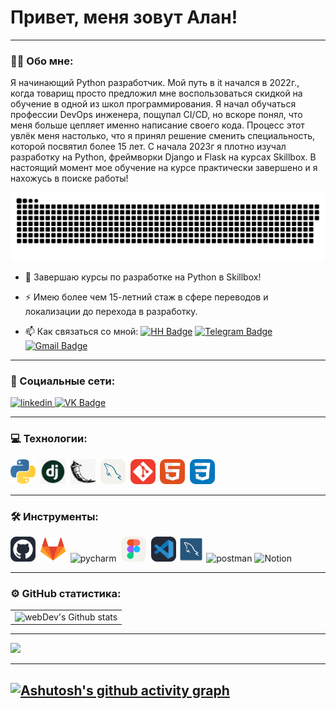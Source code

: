 
# Привет, меня зовут Алан!

---

### :man_technologist: Обо мне:

Я начинающий Python разработчик. Мой путь в it начался в 2022г., когда товарищ просто предложил мне воспользоваться скидкой на обучение в одной из школ программирования. Я начал обучаться профессии DevOps инженера, пощупал CI/CD, но вскоре понял, что меня больше цепляет именно написание своего кода. Процесс этот увлёк меня настолько, что я принял решение сменить специальность, которой посвятил более 15 лет. C начала 2023г я плотно изучал разработку на Python, фреймворки Django и Flask на курсах Skillbox. В настоящий момент мое обучение на курсе практически завершено и я нахожусь в поиске работы!

<p align="center">
 <img width="600" src="assets/github-snake.svg" alt="snake"/>
</p>

- :seedling: Завершаю курсы по разработке на Python в Skillbox!

- :zap: Имею более чем 15-летний стаж в сфере переводов и локализации до перехода в разработку.

- :mailbox: Как связаться со мной: [![HH Badge](https://img.shields.io/badge/-hh.ru-critical?style=flat&&logoColor=white)](https://hh.ru/resume/b536aac6ff0c0e2eea0039ed1f6d4d434c5978) [![Telegram Badge](https://img.shields.io/badge/-alandzheliev-blue?style=flat&logo=Telegram&logoColor=white)](https://t.me/djalan84) [![Gmail Badge](https://img.shields.io/badge/-Gmail-red?style=flat&logo=Gmail&logoColor=white)](mailto:djalan84@gmail.com) 

---

### 🤝 Социальные сети:

  <div id="badges">
    <a href="https://www.linkedin.com/in/alandzheliev/" target="_blank">
      <img src="https://cdn-icons-png.flaticon.com/512/2504/2504799.png" width="40" height="40" alt="linkedin" />
    </a>
    <a href="https://vk.com/djalan84" target="_blank">
      <img src="https://cdn-icons-png.flaticon.com/512/145/145813.png" width="40" height="40" alt="VK Badge"/>
    </a>
  </div>

---

### 💻 Технологии:

<div>
    <img src="./assets/icons/python-icon.svg" title="python" alt="python" width="40" height="40"/>&nbsp
    <img src="./assets/icons/png-transparent-django-web-development-web-framework-python-software-framework-django-text-trademark-logo-thumbnail.png" title="django" alt="django" width="40" height="40"/>&nbsp
    <img src="./assets/icons/png-transparent-flask-representational-state-transfer-application-programming-interface-web-framework-python-schlenk-flask-white-monochrome-black-thumbnail.png" title="flask" alt="flask" width="40" height="40"/>&nbsp
    <img src="./assets/icons/MySQL-Light.svg" title="sql" alt="sql" width="40" height="40"/>&nbsp
    <img src="./assets/icons/Git.svg" title="git" alt="git" width="40" height="40"/>&nbsp
    <img src="./assets/icons/HTML.svg" title="html5" alt="html5" width="40" height="40"/>&nbsp
    <img src="./assets/icons/CSS.svg" title="css" alt="css" width="40" height="40"/>&nbsp
</div>

---

### 🛠 Инструменты:

<div>
    <img src="./assets/icons/Github-Dark.svg" title="github" alt="github" width="40" height="40"/>&nbsp;
    <img src="./assets/icons/gitlab-icon.svg" title="gitlab" alt="gitlab" width="40" height="40"/>&nbsp;
    <img src="https://upload.wikimedia.org/wikipedia/commons/1/1d/PyCharm_Icon.svg" title="pycharm" alt="pycharm" width="40" height="40"/>&nbsp;
    <img src="./assets/icons/Figma-Light.svg" title="figma" alt="figma" width="40" height="40"/>&nbsp;
    <img src="./assets/icons/VSCode-Dark.svg" title="vscode" alt="vscode" width="40" height="40"/>
    <img src="./assets/icons/mysqlworkbench_93532.svg" title="mysql-workbench" alt="mysql-workbench" width="40" height="40"/>
    <img src="https://www.vectorlogo.zone/logos/getpostman/getpostman-icon.svg" title="postman" alt="postman" width="40" height="40"/>
    <img src="https://upload.wikimedia.org/wikipedia/commons/e/e9/Notion-logo.svg" title="Notion" alt="Notion" width="40" height="40"/>&nbsp;
</div>

---

### ⚙️ GitHub статистика:

<table>
  <tr>
    <td>
      <img align="left" src="http://github-readme-streak-stats.herokuapp.com?user=adzheliev&theme=dark&background=000000" alt="webDev's Github stats" />
    </td>
  </tr>
</table>

---
<picture>
<source
  srcset="https://github-readme-stats.vercel.app/api?username=adzheliev&show_icons=true&theme=dark"
  media="(prefers-color-scheme: dark)"
/>
<source
  srcset="https://github-readme-stats.vercel.app/api?username=adzheliev&show_icons=true"
  media="(prefers-color-scheme: light), (prefers-color-scheme: no-preference)"
/>
<img src="https://github-readme-stats.vercel.app/api?username=adzheliev&show_icons=true" />
</picture>

---

[![Ashutosh's github activity graph](https://github-readme-activity-graph.vercel.app/graph?username=adzheliev&theme=react)](https://github.com/ashutosh00710/github-readme-activity-graph)
---

